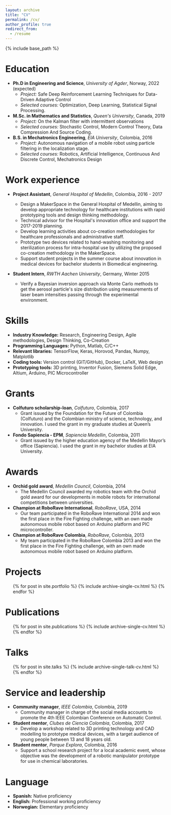 ```yaml
---
layout: archive
title: "CV"
permalink: /cv/
author_profile: true
redirect_from:
  - /resume
---
```


{% include base_path %}

Education
======
* **Ph.D in Engineering and Science**, *University of Agder*, Norway, 2022 (expected)
  - *Project:* Safe Deep Reinforcement Learning Techniques for Data-Driven Adaptive Control
  - *Selected courses:* Optimization, Deep Learning, Statistical Signal Processing.
* **M.Sc. in Mathematics and Statistics**, *Queen's University*, Canada, 2019
  - *Project:* On the Kalman filter with intermittent observations
  - *Selected courses:* Stochastic Control, Modern Control Theory, Data Compression And Source Coding.
* **B.S. in Mechatronics Engineering**, *EIA University*, Colombia, 2016
  - *Project:* Autonomous navigation of a mobile robot using particle filtering in the localization stage.
  - *Selected courses:* Robotics, Artificial Intelligence, Continuous And Discrete Control, Mechatronics Design

Work experience
======
* **Project Assistant**, *General Hospital of Medellin*, Colombia, 2016 - 2017
  - Design a MakerSpace in the General Hospital of Medellin, aiming to develop appropriate technology for healthcare institutions with rapid prototyping tools and design thinking methodology.
  - Technical advisor for the Hospital's innovation office and support the 2017-2019 planning.
  - Develop learning activities about co-creation methodologies for healthcare professionals and administrative staff.
  - Prototype two devices related to hand-washing monitoring and sterilization process for intra-hospital use by utilizing the proposed co-creation methodology in the MakerSpace.
  - Support student projects in the summer course about innovation in medical devices for bachelor students in Biomedical engineering.

* **Student Intern**, *RWTH Aachen University*, Germany, Winter 2015
  - Verify a Bayesian inversion approach via Monte Carlo methods to get the aerosol particle's size distribution using measurements of laser beam intensities passing through the experimental environment.
  
Skills
======
* **Industry Knowledge:** Research, Engineering Design, Agile methodologies, Design Thinking, Co-Creation
* **Programming Languages:** Python, Matlab, C/C++
* **Relevant libraries:** TensorFlow, Keras, Horovod, Pandas, Numpy, Matplotlib
* **Coding tools:** Version control (GIT/GitHub), Docker, LaTeX, Web design
* **Prototyping tools:** 3D printing, Inventor Fusion, Siemens Solid Edge, Altium, Arduino, PIC Microcontroller

Grants
======
* **Colfuturo scholarship-loan**, *Colfuturo*, Colombia, 2017
  - Grant issued by the Foundation for the Future of Colombia (Colfuturo) and the Colombian ministry of science, technology, and innovation. I used the grant in my graduate studies at Queen’s University.
* **Fondo Sapiencia - EPM**, *Sapiencia Medellin*, Colombia, 2011
  - Grant issued by the higher education agency of the Medellin Mayor’s office (Sapiencia). I used the grant in my bachelor studies at EIA University.

Awards
======
* **Orchid gold award**, *Medellin Council*, Colombia, 2014
  - The Medellin Council awarded my robotics team with the Orchid gold award for our developments in mobile robots for international competitions between universities.
* **Champion at RoboRave International**, *RoboRave*, USA, 2014
  - Our team participated in the RoboRave International 2014 and won the first place in the Fire Fighting challenge, with an own made autonomous mobile robot based on Arduino platform and PIC microcontroller.
* **Champion at RoboRave Colombia**, *RoboRave*, Colombia, 2013
  - My team participated in the RoboRave Colombia 2013 and won the first place in the Fire Fighting challenge, with an own made autonomous mobile robot based on Arduino platform.

Projects
======
  <ul>{% for post in site.portfolio %}
    {% include archive-single-cv.html %}
  {% endfor %}</ul>

Publications
======
  <ul>{% for post in site.publications %}
    {% include archive-single-cv.html %}
  {% endfor %}</ul>
  
Talks
======
  <ul>{% for post in site.talks %}
    {% include archive-single-talk-cv.html %}
  {% endfor %}</ul>
  
Service and leadership
======
* **Community manager**, *IEEE Colombia*, Colombia, 2019
  - Community manager in charge of the social media accounts to promote the 4th IEEE Colombian Conference on Automatic Control.
* **Student mentor**, *Clubes de Ciencia Colombia*, Colombia, 2017
  - Develop a workshop related to 3D printing technology and CAD modelling to prototype medical devices, with a target audience of young people between 13 and 18 years old.
* **Student mentor**, *Parque Explora*, Colombia, 2016
  - Support a school research project for a local academic event, whose objective was the development of a robotic manipulator prototype for use in chemical laboratories.

Language
======
* **Spanish:** Native proficiency
* **English:** Professional working proficiency
* **Norwegian:** Elementary proficiency